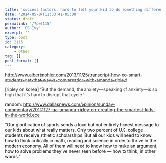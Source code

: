 ```yaml
---
title: 'success factors: hard to tell your kid to do something different'
date: '2014-05-07T11:33:41-05:00'
status: draft
permalink: '/?p=2115'
author: 'ES Ivy'
excerpt: ''
type: post
id: 2115
category:
    - Other
tag: []
post_format: []
---
```

http://www.albertmohler.com/2013/11/25/transcript-how-do-smart-students-get-that-way-a-conversation-with-amanda-ripley/

\[ripley on korea\] “<span style="color: #3a3a3a;">But the demand, the anxiety—speaking of anxiety—is so high that it’s hard to disrupt that cycle.”</span>

random: http://www.dallasnews.com/opinion/sunday-commentary/20131127-qa-amanda-ripley-on-creating-the-smartest-kids-in-the-world.ece

“<span style="color: #000000;">Our glorification of sports sends a loud but not entirely honest message to our kids about what really matters. Only two percent of U.S. college students receive athletic scholarships. But all our kids will need to know how to think critically in math, reading and science in order to thrive in the modern economy. All of them will need to know how to make an argument, how to solve problems they’ve never seen before — how to think, in other words.”</span>